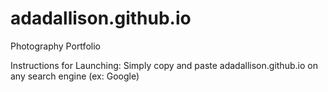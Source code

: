# adadallison.github.io
Photography Portfolio

Instructions for Launching:
Simply copy and paste adadallison.github.io on any search engine (ex: Google)

